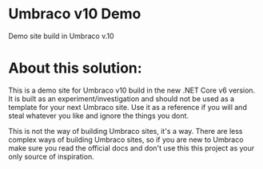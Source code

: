 # Umbraco v10 Demo

Demo site build in Umbraco v.10

# About this solution:

This is a demo site for Umbraco v10 build in the new .NET Core v6 version. It is built as an experiment/investigation and should not be used as a template for your next Umbraco site. Use it as a reference if you will and steal whatever you like and ignore the things you dont.

This is not the way of building Umbraco sites, it's a way. There are less complex ways of building Umbraco sites, so if you are new to Umbraco make sure you read the official docs and don't use this this project as your only source of inspiration.
